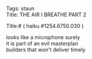 Tags: staun  
Title: THE AIR I BREATHE PART 2  
  
Title:# ( haiku #1254.6750.030 )  
  
looks like a microphone surely  
it is part of an evil masterplan  
builders that won't deliver timely  
